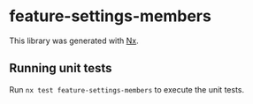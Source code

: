 # feature-settings-members

This library was generated with [Nx](https://nx.dev).

## Running unit tests

Run `nx test feature-settings-members` to execute the unit tests.
